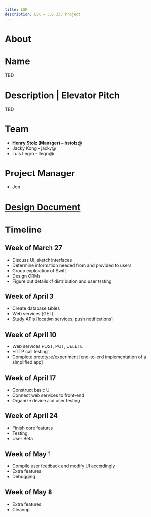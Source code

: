```yaml
---
title: LSK
description: LSK – COS 333 Project
---
```


# About

# Name
TBD

# Description | Elevator Pitch
TBD

# Team
- **Henry Stolz (Manager) – hstolz@**
- Jacky Kong – jacky@
- Luis Legro – llegro@

# Project Manager
- Jon

# [Design Document](design_doc.pdf)

# Timeline

## Week of March 27
- Discuss UI, sketch interfaces
- Determine information needed from and provided to users
- Group exploration of Swift
- Design ORMs
- Figure out details of distribution and user testing

## Week of April 3
- Create database tables
- Web services [GET]
- Study APIs [location services, push notifications]

## Week of April 10
- Web services POST, PUT, DELETE
- HTTP call testing
- Complete prototype/experiment [end-to-end implementation of a simplified app]

## Week of April 17
- Construct basic UI
- Connect web services to front-end 
- Organize device and user testing

## Week of April 24
- Finish core features 
- Testing
- User Beta

## Week of May 1
- Compile user feedback and modify UI accordingly 
- Extra features
- Debugging

## Week of May 8
- Extra features
- Cleanup
